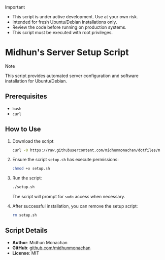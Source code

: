 > [!IMPORTANT]
> - This script is under active development. Use at your own risk.
> - Intended for fresh Ubuntu/Debian installations only.
> - Review the code before running on production systems.
> - This script must be executed with root privileges.

# Midhun's Server Setup Script

> [!NOTE]
> This script provides automated server configuration and software installation for Ubuntu/Debian.

## Prerequisites

- `bash`
- `curl`

## How to Use

1.  Download the script:
    ```bash
    curl -O https://raw.githubusercontent.com/midhunmonachan/dotfiles/main/setup.sh
    ```

2.  Ensure the script `setup.sh` has execute permissions:
    ```bash
    chmod +x setup.sh
    ```
3.  Run the script:
    ```bash
    ./setup.sh
    ```
    The script will prompt for `sudo` access when necessary.

4.  After successful installation, you can remove the setup script:
    ```bash
    rm setup.sh
    ```

## Script Details

- **Author**: Midhun Monachan
- **GitHub**: [github.com/midhunmonachan](https://github.com/midhunmonachan)
- **License**: MIT
